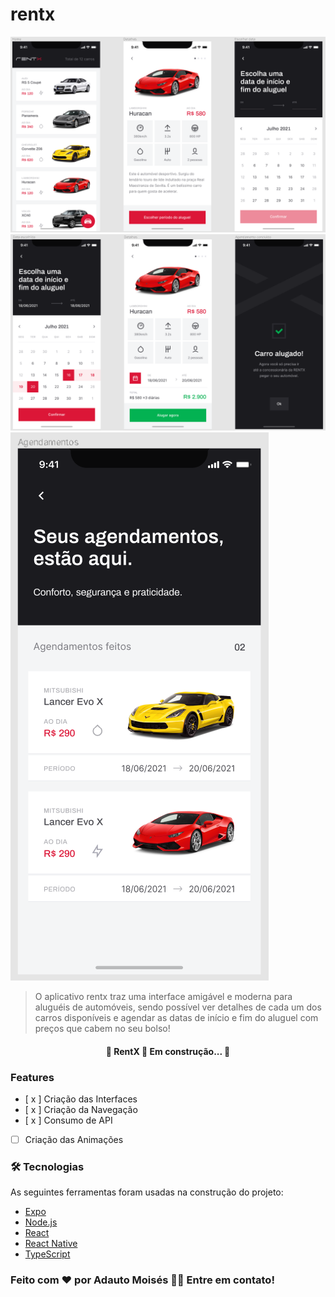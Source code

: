 # rentx

<img src="./src/assets/Screenshot_rentx_01.png" alt="Design das telas do RentX">
<img src="./src/assets/Screenshot_rentx_02.png" alt="Design das telas do RentX">
<img src="./src/assets/Screenshot_rentx_03.png" alt="Design das telas do RentX">


> O aplicativo rentx traz uma interface amigável e moderna para aluguéis de automóveis, sendo possível ver detalhes de cada um dos carros disponíveis e agendar as datas de início e fim do aluguel com preços que cabem no seu bolso!


<h4 align="center"> 
	🚧  RentX 🚀 Em construção...  🚧
</h4>

### Features

 -  [ x ] Criação das Interfaces
 -  [ x ] Criação da Navegação
 -  [ x ] Consumo de API
 -  [   ] Criação das Animações



### 🛠 Tecnologias

As seguintes ferramentas foram usadas na construção do projeto:

- [Expo](https://expo.io/)
- [Node.js](https://nodejs.org/en/)
- [React](https://pt-br.reactjs.org/)
- [React Native](https://reactnative.dev/)
- [TypeScript](https://www.typescriptlang.org/)


### Feito com ❤️ por Adauto Moisés 👋🏽 Entre em contato! 

 
